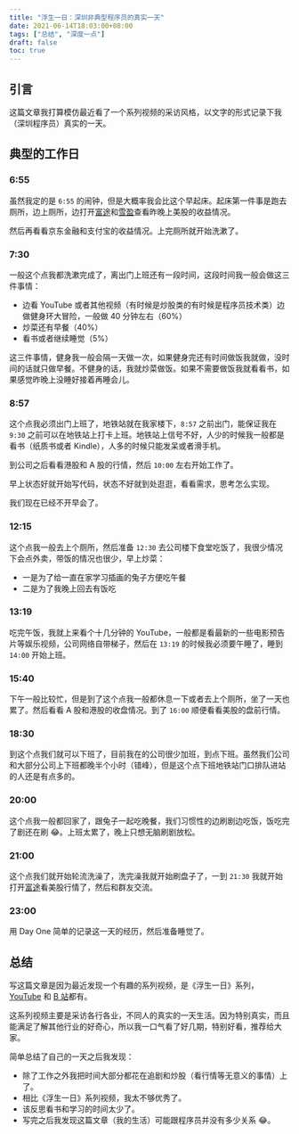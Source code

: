 ```yaml
---
title: "浮生一日：深圳非典型程序员的真实一天"
date: 2021-06-14T18:03:00+08:00
tags: ["总结", "深度一点"] 
draft: false
toc: true
---
```


## 引言

这篇文章我打算模仿最近看了一个系列视频的采访风格，以文字的形式记录下我（深圳程序员）真实的一天。

## 典型的工作日

### 6:55

虽然我定的是 `6:55` 的闹钟，但是大概率我会比这个早起床。起床第一件事是跑去厕所，边上厕所，边打开[富途](http://link.3li3.com/futu)和[雪盈](http://link.3li3.com/xueying)查看昨晚上美股的收益情况。

然后再看看京东金融和支付宝的收益情况。上完厕所就开始洗漱了。

<!--more-->

### 7:30

一般这个点我都洗漱完成了，离出门上班还有一段时间，这段时间我一般会做这三件事情：

- 边看 YouTube 或者其他视频（有时候是炒股类的有时候是程序员技术类）边做健身环大冒险，一般做 40 分钟左右（60%）
- 炒菜还有早餐（40%）
- 看书或者继续睡觉（5%）

这三件事情，健身我一般会隔一天做一次，如果健身完还有时间做饭我就做，没时间的话就只做早餐。不健身的话，我就炒菜做饭。如果不需要做饭我就看看书，如果感觉昨晚上没睡好接着再睡会儿。

### 8:57

这个点我必须出门上班了，地铁站就在我家楼下，`8:57` 之前出门，能保证我在 `9:30` 之前可以在地铁站上打卡上班。地铁站上信号不好，人少的时候我一般都是看书（纸质书或者 Kindle），人多的时候只能发呆或者滑手机。

到公司之后看看港股和 A 股的行情，然后 `10:00` 左右开始工作了。

早上状态好就开始写代码，状态不好就到处逛逛，看看需求，思考怎么实现。

我们现在已经不开早会了。

### 12:15

这个点我一般去上个厕所，然后准备 `12:30` 去公司楼下食堂吃饭了，我很少情况下会点外卖，带饭的情况也很少，早上炒菜：

- 一是为了给一直在家学习插画的兔子方便吃午餐
- 二是为了我晚上回去有饭吃

### 13:19

吃完午饭，我就上来看个十几分钟的 YouTube，一般都是看最新的一些电影预告片等娱乐视频，公司网络自带梯子，然后在 `13:19` 的时候我必须要午睡了，睡到 `14:00` 开始上班。

### 15:40

下午一般比较忙，但是到了这个点我一般都休息一下或者去上个厕所，坐了一天也累了。然后看看 A 股和港股的收盘情况。到了 `16:00` 顺便看看美股的盘前行情。

### 18:30

到这个点我们就可以下班了，目前我在的公司很少加班，到点下班。虽然我们公司和大部分公司上下班都晚半个小时（错峰），但是这个点下班地铁站门口排队进站的人还是有点多的。

### 20:00

这个点我一般都回家了，跟兔子一起吃晚餐，我们习惯性的边刷剧边吃饭，饭吃完了剧还在刷 😂。上班太累了，晚上只想无脑刷剧放松。

### 21:00

这个点我们就开始轮流洗澡了，洗完澡我就开始刷盘子了，一到 `21:30` 我就开始打开[富途](http://link.3li3.com/futu)看美股行情了，然后和群友交流。

### 23:00

用 Day One 简单的记录这一天的经历，然后准备睡觉了。

## 总结

写这篇文章是因为最近发现一个有趣的系列视频，是《浮生一日》系列，[YouTube](https://www.youtube.com/channel/UCIs3-LcOCdpiGve6yu1-Fug) 和 [B 站](https://space.bilibili.com/110930331)都有。

这系列视频主要是采访各行各业，不同人的真实的一天生活。因为特别真实，而且能满足了解其他行业的好奇心，所以我一口气看了好几期，特别好看，推荐给大家。

简单总结了自己的一天之后我发现：

- 除了工作之外我把时间大部分都花在追剧和炒股（看行情等无意义的事情）上了。
- 相比《浮生一日》系列视频，我太不够优秀了。
- 该反思看书和学习的时间太少了。
- 写完之后我发现这篇文章（我的生活）可能跟程序员并没有多少关系 😂。

